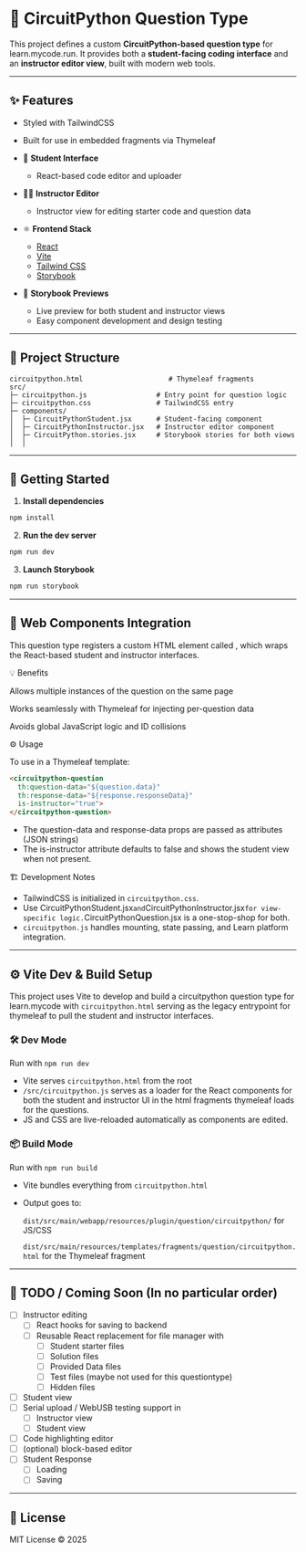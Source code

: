 # 🐍 CircuitPython Question Type

This project defines a custom **CircuitPython-based question type** for learn.mycode.run. It provides both a **student-facing coding interface** and an **instructor editor view**, built with modern web tools.

---

## ✨ Features

- Styled with TailwindCSS
- Built for use in embedded fragments via Thymeleaf

- 🔧 **Student Interface**
  - React-based code editor and uploader

- 🧑‍🏫 **Instructor Editor**
  - Instructor view for editing starter code and question data

- ⚛️ **Frontend Stack**
  - [React](https://reactjs.org/)
  - [Vite](https://vitejs.dev/)
  - [Tailwind CSS](https://tailwindcss.com/)
  - [Storybook](https://storybook.js.org/)

- 🧪 **Storybook Previews**
  - Live preview for both student and instructor views
  - Easy component development and design testing

---

## 📁 Project Structure

```
circuitpython.html                     # Thymeleaf fragments
src/
├─ circuitpython.js                 # Entry point for question logic
├─ circuitpython.css                # TailwindCSS entry
├─ components/
│  ├─ CircuitPythonStudent.jsx      # Student-facing component
│  ├─ CircuitPythonInstructor.jsx   # Instructor editor component
│  ├─ CircuitPython.stories.jsx     # Storybook stories for both views
│  │
```

---

## 🚀 Getting Started

1. **Install dependencies**

```bash
npm install
```

2. **Run the dev server**

```bash
npm run dev
```

3. **Launch Storybook**

```bash
npm run storybook
```

---

## 🧩 Web Components Integration

This question type registers a custom HTML element called <circuitpython-question>, which wraps the React-based student and instructor interfaces.

💡 Benefits

Allows multiple instances of the question on the same page

Works seamlessly with Thymeleaf for injecting per-question data

Avoids global JavaScript logic and ID collisions

⚙️ Usage

To use in a Thymeleaf template:

```html
<circuitpython-question
  th:question-data="${question.data}"
  th:response-data="${response.responseData}"
  is-instructor="true">
</circuitpython-question>
```

- The question-data and response-data props are passed as attributes (JSON strings)
- The is-instructor attribute defaults to false and shows the student view when not present.

🏗️ Development Notes

- TailwindCSS is initialized in `circuitpython.css`.
- Use CircuitPythonStudent.jsx` and `CircuitPythonInstructor.jsx` for view-specific logic. `CircuitPythonQuestion.jsx is a one-stop-shop for both.
- `circuitpython.js` handles mounting, state passing, and Learn platform integration.

---

## ⚙️ Vite Dev & Build Setup
This project uses Vite to develop and build a circuitpython question type for learn.mycode with
`circuitpython.html` serving as the legacy entrypoint for thymeleaf to pull the student and instructor
interfaces.

### 🛠 Dev Mode
Run with `npm run dev`
- Vite serves `circuitpython.html` from the root
- `/src/circuitpython.js` serves as a loader for the React components for both the student and instructor UI in the
  html fragments thymeleaf loads for the questions.
- JS and CSS are live-reloaded automatically as components are edited.

### 📦 Build Mode
Run with `npm run build`
- Vite bundles everything from `circuitpython.html`
- Output goes to:

  `dist/src/main/webapp/resources/plugin/question/circuitpython/` for JS/CSS

  `dist/src/main/resources/templates/fragments/question/circuitpython.html` for the Thymeleaf fragment

---

## 🧰 TODO / Coming Soon (In no particular order)

- [ ] Instructor editing
  - [ ] React hooks for saving to backend
  - [ ] Reusable React replacement for file manager with
    - [ ] Student starter files
    - [ ] Solution files
    - [ ] Provided Data files
    - [ ] Test files (maybe not used for this questiontype)
    - [ ] Hidden files
- [ ] Student view
- [ ] Serial upload / WebUSB testing support in
  - [ ] Instructor view
  - [ ] Student view
- [ ] Code highlighting editor
- [ ] (optional) block-based editor
- [ ] Student Response
  - [ ] Loading
  - [ ] Saving

---

## 📄 License

MIT License © 2025